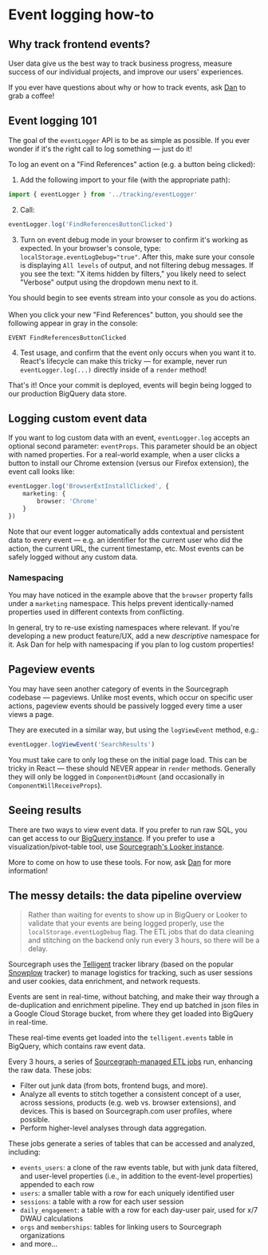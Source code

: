# Event logging how-to

## Why track frontend events?

User data give us the best way to track business progress, measure success of our individual projects, and improve our users' experiences.

If you ever have questions about why or how to track events, ask [Dan](mailto:dan@sourcegraph.com) to grab a coffee!

## Event logging 101

The goal of the `eventLogger` API is to be as simple as possible. If you ever wonder if it's the right call to log something — just do it!

To log an event on a "Find References" action (e.g. a button being clicked):

1. Add the following import to your file (with the appropriate path):
```ts
import { eventLogger } from '../tracking/eventLogger'
```

2. Call:
```ts
eventLogger.log('FindReferencesButtonClicked')
```

3. Turn on event debug mode in your browser to confirm it's working as expected. In your browser's console, type: `localStorage.eventLogDebug="true"`. After this, make sure your console is displaying `All levels` of output, and not filtering debug messages. If you see the text: "X items hidden by filters," you likely need to select "Verbose" output using the dropdown menu next to it.

You should begin to see events stream into your console as you do actions.
<BR><BR>
When you click your new "Find References" button, you should see the following appear in gray in the console:
```
EVENT FindReferencesButtonClicked
```

4. Test usage, and confirm that the event only occurs when you want it to. React's lifecycle can make this tricky — for example, never run `eventLogger.log(...)` directly inside of a `render` method!

That's it! Once your commit is deployed, events will begin being logged to our production BigQuery data store.

## Logging custom event data

If you want to log custom data with an event, `eventLogger.log` accepts an optional second parameter: `eventProps`. This parameter should be an object with named properties. For a real-world example, when a user clicks a button to install our Chrome extension (versus our Firefox extension), the event call looks like:

```ts
eventLogger.log('BrowserExtInstallClicked', {
    marketing: {
        browser: 'Chrome'
    }
})
```

Note that our event logger automatically adds contextual and persistent data to every event — e.g. an identifier for the current user who did the action, the current URL, the current timestamp, etc. Most events can be safely logged without any custom data.

### Namespacing
You may have noticed in the example above that the `browser` property falls under a `marketing` namespace. This helps prevent identically-named properties used in different contexts from conflicting.

In general, try to re-use existing namespaces where relevant. If you're developing a new product feature/UX, add a new _descriptive_ namespace for it. Ask Dan for help with namespacing if you plan to log custom properties!

## Pageview events

You may have seen another category of events in the Sourcegraph codebase — pageviews. Unlike most events, which occur on specific user actions, pageview events should be passively logged every time a user views a page.

They are executed in a similar way, but using the `logViewEvent` method, e.g.:
```ts
eventLogger.logViewEvent('SearchResults')
```

You must take care to only log these on the initial page load. This can be tricky in React — these should NEVER appear in `render` methods. Generally they will only be logged in `ComponentDidMount` (and occasionally in `ComponentWillReceiveProps`).

## Seeing results

There are two ways to view event data. If you prefer to run raw SQL, you can get access to our [BigQuery instance](https://bigquery.cloud.google.com/dataset/telligentsourcegraph:telligent). If you prefer to use a visualization/pivot-table tool, use [Sourcegraph's Looker instance](https://sourcegraph.looker.com).

More to come on how to use these tools. For now, ask [Dan](mailto:dan@sourcegraph.com) for more information!

## The messy details: the data pipeline overview

> Rather than waiting for events to show up in BigQuery or Looker to validate that your events are being logged properly, use the `localStorage.eventLogDebug` flag. The ETL jobs that do data cleaning and stitching on the backend only run every 3 hours, so there will be a delay.

Sourcegraph uses the [Telligent](https://github.com/telligent-data/telligent-javascript-tracker) tracker library (based on the popular [Snowplow](https://github.com/snowplow/snowplow) tracker) to manage logistics for tracking, such as user sessions and user cookies, data enrichment, and network requests.

Events are sent in real-time, without batching, and make their way through a de-duplication and enrichment pipeline. They end up batched in json files in a Google Cloud Storage bucket, from where they get loaded into BigQuery in real-time.

These real-time events get loaded into the `telligent.events` table in BigQuery, which contains raw event data.

Every 3 hours, a series of [Sourcegraph-managed ETL jobs](https://github.com/KattMingMing/SGMetricsPipeline) run, enhancing the raw data. These jobs:
* Filter out junk data (from bots, frontend bugs, and more).
* Analyze all events to stitch together a consistent concept of a user, across sessions, products (e.g. web vs. browser extensions), and devices. This is based on Sourcegraph.com user profiles, where possible.
* Perform higher-level analyses through data aggregation.

These jobs generate a series of tables that can be accessed and analyzed, including:
* `events_users`: a clone of the raw events table, but with junk data filtered, and user-level properties (i.e., in addition to the event-level properties) appended to each row
* `users`: a smaller table with a row for each uniquely identified user
* `sessions`: a table with a row for each user session
* `daily_engagement`: a table with a row for each day-user pair, used for x/7 DWAU calculations
* `orgs` and `memberships`: tables for linking users to Sourcegraph organizations
* and more...
